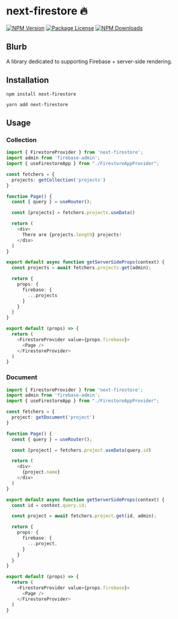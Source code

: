 # next-firestore 🔥

<p>
<a href="https://www.npmjs.com/next-firestore"><img src="https://img.shields.io/npm/v/next-firestore.svg" alt="NPM Version" /></a>
<a href="https://www.npmjs.com/next-firestore"><img src="https://img.shields.io/npm/l/next-firestore.svg" alt="Package License" /></a>
<a href="https://www.npmjs.com/next-firestore"><img src="https://img.shields.io/npm/dm/next-firestore.svg" alt="NPM Downloads" /></a>
</p>

## Blurb

A library dedicated to supporting Firebase + server-side rendering.

## Installation

```shell
npm install next-firestore
```

```shell
yarn add next-firestore
```

## Usage

### Collection

```typescript jsx
import { FirestoreProvider } from 'next-firestore';
import admin from 'firebase-admin';
import { useFirestoreApp } from "./FirestoreAppProvider";

const fetchers = {
  projects: getCollection('projects')
}

function Page() {
  const { query } = useRouter();

  const [projects] = fetchers.projects.useData()

  return (
    <div>
      There are {projects.length} projects!
    </div>
  )
}

export default async function getServerSideProps(context) {
  const projects = await fetchers.projects.get(admin);

  return {
    props: {
      firebase: {
        ...projects
      }
    }
  }
}

export default (props) => {
  return (
    <FirestoreProvider value={props.firebase}>
      <Page />
    </FirestoreProvider>
  )
}
```

### Document

```typescript jsx
import { FirestoreProvider } from 'next-firestore';
import admin from 'firebase-admin';
import { useFirestoreApp } from "./FirestoreAppProvider";

const fetchers = {
  project: getDocument('project')
}

function Page() {
  const { query } = useRouter();

  const [project] = fetchers.project.useData(query.id)

  return (
    <div>
      {project.name}
    </div>
  )
}

export default async function getServerSideProps(context) {
  const id = context.query.id;

  const project = await fetchers.project.get(id, admin);

  return {
    props: {
      firebase: {
        ...project,
      }
    }
  }
}

export default (props) => {
  return (
    <FirestoreProvider value={props.firebase}>
      <Page />
    </FirestoreProvider>
  )
}
```
